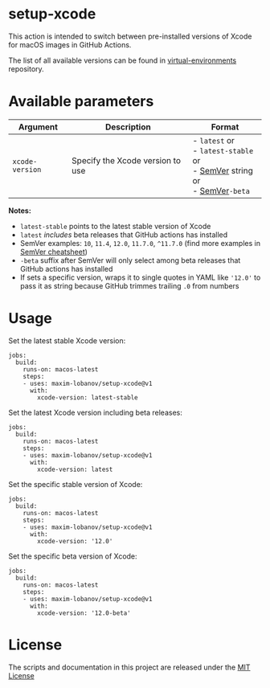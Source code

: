 # setup-xcode
This action is intended to switch between pre-installed versions of Xcode for macOS images in GitHub Actions.  

The list of all available versions can be found in [virtual-environments](https://github.com/actions/virtual-environments/blob/master/images/macos/macos-10.15-Readme.md#xcode) repository.

# Available parameters
| Argument                | Description              | Format    |
|-------------------------|--------------------------|--------------------|
| `xcode-version`           | Specify the Xcode version to use | - `latest` or<br> - `latest-stable` or<br> - [SemVer](https://semver.org/) string or<br> - [SemVer](https://semver.org/)`-beta` |

**Notes:**
- `latest-stable` points to the latest stable version of Xcode
- `latest` *includes* beta releases that GitHub actions has installed
- SemVer examples: `10`, `11.4`, `12.0`, `11.7.0`, `^11.7.0` (find more examples in [SemVer cheatsheet](https://devhints.io/semver))
- `-beta` suffix after SemVer will only select among beta releases that GitHub actions has installed
- If sets a specific version, wraps it to single quotes in YAML like `'12.0'` to pass it as string because GitHub trimmes trailing `.0` from numbers

# Usage

Set the latest stable Xcode version:
```
jobs:
  build:
    runs-on: macos-latest
    steps:
    - uses: maxim-lobanov/setup-xcode@v1
      with:
        xcode-version: latest-stable
```

Set the latest Xcode version including beta releases:
```
jobs:
  build:
    runs-on: macos-latest
    steps:
    - uses: maxim-lobanov/setup-xcode@v1
      with:
        xcode-version: latest
```

Set the specific stable version of Xcode:
```
jobs:
  build:
    runs-on: macos-latest
    steps:
    - uses: maxim-lobanov/setup-xcode@v1
      with:
        xcode-version: '12.0'
```

Set the specific beta version of Xcode:
```
jobs:
  build:
    runs-on: macos-latest
    steps:
    - uses: maxim-lobanov/setup-xcode@v1
      with:
        xcode-version: '12.0-beta'
```
# License
The scripts and documentation in this project are released under the [MIT License](LICENSE)
